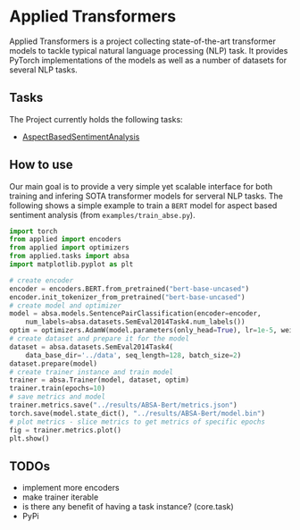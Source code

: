 # Applied Transformers

Applied Transformers is a project collecting state-of-the-art transformer models to tackle typical natural language processing (NLP) task. It provides PyTorch implementations of the models as well as a number of datasets for several NLP tasks.

## Tasks

The Project currently holds the following tasks:

- [AspectBasedSentimentAnalysis](applied/tasks/absa/README.md)

## How to use

Our main goal is to provide a very simple yet scalable interface for both training and infering SOTA transformer models for serveral NLP tasks. The following shows a simple example to train a `BERT` model for aspect based sentiment analysis (from `examples/train_abse.py`).

```python
import torch
from applied import encoders
from applied import optimizers
from applied.tasks import absa
import matplotlib.pyplot as plt

# create encoder
encoder = encoders.BERT.from_pretrained("bert-base-uncased")
encoder.init_tokenizer_from_pretrained("bert-base-uncased")
# create model and optimizer
model = absa.models.SentencePairClassification(encoder=encoder, 
    num_labels=absa.datasets.SemEval2014Task4.num_labels())
optim = optimizers.AdamW(model.parameters(only_head=True), lr=1e-5, weight_decay=0.01)
# create dataset and prepare it for the model
dataset = absa.datasets.SemEval2014Task4(
    data_base_dir='../data', seq_length=128, batch_size=2)
dataset.prepare(model)
# create trainer instance and train model
trainer = absa.Trainer(model, dataset, optim)
trainer.train(epochs=10)
# save metrics and model
trainer.metrics.save("../results/ABSA-Bert/metrics.json")
torch.save(model.state_dict(), "../results/ABSA-Bert/model.bin")
# plot metrics - slice metrics to get metrics of specific epochs
fig = trainer.metrics.plot()
plt.show()
```


## TODOs
 - implement more encoders
 - make trainer iterable
 - is there any benefit of having a task instance? (core.task)
 - PyPi
